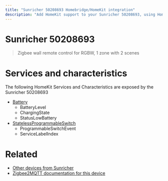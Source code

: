 ```yaml
---
title: "Sunricher 50208693 Homebridge/HomeKit integration"
description: "Add HomeKit support to your Sunricher 50208693, using Homebridge, Zigbee2MQTT and homebridge-z2m."
---
```

<!---
This file has been GENERATED using src/docgen/docgen.ts
DO NOT EDIT THIS FILE MANUALLY!
-->
# Sunricher 50208693
> Zigbee wall remote control for RGBW, 1 zone with 2 scenes


# Services and characteristics
The following HomeKit Services and Characteristics are exposed by
the Sunricher 50208693

* [Battery](../../battery.md)
  * BatteryLevel
  * ChargingState
  * StatusLowBattery
* [StatelessProgrammableSwitch](../../action.md)
  * ProgrammableSwitchEvent
  * ServiceLabelIndex


# Related
* [Other devices from Sunricher](../index.md#sunricher)
* [Zigbee2MQTT documentation for this device](https://www.zigbee2mqtt.io/devices/50208693.html)